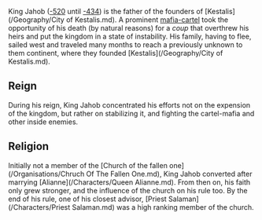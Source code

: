 King Jahob ([-520](/Year/-520) until [-434](\Year/-434)) is the father of the founders of [Kestalis](/Geography/City of Kestalis.md).
A prominent [mafia-cartel](/Organisations/Cartel-Mafia.md) took the opportunity of his death (by natural reasons) for a *coup* that overthrew his heirs and put the kingdom in a state of instability.
His family, having to flee, sailed west and traveled many months to reach a previously unknown to them continent, where they founded [Kestalis](/Geography/City of Kestalis.md).

## Reign
During his reign, King Jahob concentrated his efforts not on the expension of the kingdom, but rather on stabilizing it, and fighting the cartel-mafia and other inside enemies.

## Religion
Initially not a member of the [Church of the fallen one](/Organisations/Chruch Of The Fallen One.md), King Jahob converted after marrying [Alianne](/Characters/Queen Alianne.md). 
From then on, his faith only grew stronger, and the influence of the church on his rule too.
By the end of his rule, one of his closest advisor, [Priest Salaman](/Characters/Priest Salaman.md) was a high ranking member of the church.



